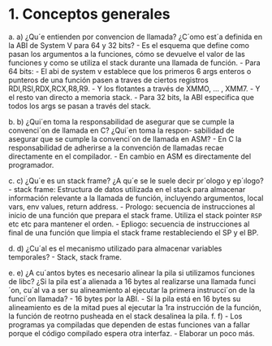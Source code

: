 # 1. Conceptos generales

a. a) ¿Qu´e entienden por convencion de llamada? ¿C´omo est´a definida en la ABI de System V para 64 y 32 bits?
    - Es el esquema que define como pasan los argumentos a la funciones, cómo se devuelve el valor de las funciones y como se utiliza el stack durante una llamada de función.
    - Para 64 bits:
        - El abi de system v establece que los primeros 6 args enteros o punteros de una función pasen a traves de ciertos registros RDI,RSI,RDX,RCX,R8,R9.
        - Y los flotantes a través de XMMO, ... , XMM7.
        - Y el resto van directo a memoria stack.
    - Para 32 bits, la ABI especifica que todos los args se pasan a través del stack.

b. b) ¿Qui´en toma la responsabilidad de asegurar que se cumple la convenci´on de llamada en C? ¿Qui´en toma la respon-
sabilidad de asegurar que se cumple la convenci´on de llamada en ASM?
    - En C la responsabilidad de adherirse a la convención de llamadas recae directamente en el compilador.
    - En cambio en ASM es directamente del programador.

c. c) ¿Qu´e es un stack frame? ¿A qu´e se le suele decir pr´ologo y ep´ılogo?
    - stack frame: Estructura de datos utilizada en el stack para almacenar información relevante a la llamada de función, incluyendo argumentos, local vars, env values, return address.
    - Prologo: secuencia de instrucciones al inicio de una función que prepara el stack frame. Utiliza el stack pointer `RSP` etc etc para mantener el orden.
    - Epliogo: secuencia de instrucciones al final de una función que limpia el stack frame restableciendo el SP y el BP.

d. d) ¿Cu´al es el mecanismo utilizado para almacenar variables temporales?
    - Stack, stack frame.

e. e) ¿A cu´antos bytes es necesario alinear la pila si utilizamos funciones de libc? ¿Si la pila est´a alienada a 16 bytes
al realizarse una llamada funci´on, cu´al va a ser su alineamiento al ejecutar la primera instrucci´on de la funci´on
llamada?
    - 16 bytes por la ABI.
    - Sí la pila está en 16 bytes su alineamiento es de la mitad pues al ejecutar la 1ra instrucción de la función, la función de reotrno pusheada en el stack desalinea la pila.
f. f)
    - Los programas ya compiladas que dependen de estas funciones van a fallar porque el código compilado espera otra interfaz.
    - Elaborar un poco más.